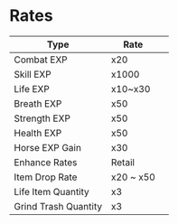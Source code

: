 # Rates

<table><thead><tr><th>Type</th><th>Rate</th><th data-hidden align="center"></th></tr></thead><tbody><tr><td>Combat EXP</td><td>x20</td><td align="center"></td></tr><tr><td>Skill EXP</td><td>x1000</td><td align="center"></td></tr><tr><td>Life EXP</td><td>x10~x30</td><td align="center"></td></tr><tr><td>Breath EXP</td><td>x50</td><td align="center"></td></tr><tr><td>Strength EXP</td><td>x50</td><td align="center"></td></tr><tr><td>Health EXP</td><td>x50</td><td align="center"></td></tr><tr><td>Horse EXP Gain</td><td>x30</td><td align="center"></td></tr><tr><td>Enhance Rates</td><td>Retail</td><td align="center"></td></tr><tr><td>Item Drop Rate</td><td>x20 ~ x50</td><td align="center"></td></tr><tr><td>Life Item Quantity</td><td>x3</td><td align="center"></td></tr><tr><td>Grind Trash Quantity</td><td>x3</td><td align="center"></td></tr></tbody></table>
